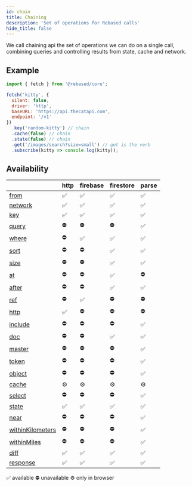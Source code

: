 ```yaml
---
id: chain
title: Chaining
description: 'Set of operations for Rebased calls'
hide_title: false
---
```


We call chaining api the set of operations we can do on a single call, combining queries and controlling results from state, cache and network.

## Example

```js
import { fetch } from '@rebased/core';

fetch('kitty', {
  silent: false,
  driver: 'http',
  baseURL: 'https://api.thecatapi.com',
  endpoint: '/v1'
})
  .key('random-kitty') // chain
  .cache(false) // chain
  .state(false) // chain
  .get('/images/search?size=small') // get is the verb
  .subscribe(kitty => console.log(kitty));
```
























## Availability
|                                          | http | firebase | firestore | parse |
| ---------------------------------------- | ---- | -------- | --------- | ----- |
| <a href="/core/api">from</a>             | ✅    | ✅        | ✅         | ✅     |
| <a href="/core/api">network</a>          | ✅    | ✅        | ✅         | ✅     |
| <a href="/core/api">key</a>              | ✅    | ✅        | ✅         | ✅     |
| <a href="/core/api">query</a>            | ⛔️   | ⛔️       | ⛔️        | ✅     |
| <a href="/core/api">where</a>            | ⛔️   | ✅        | ✅         | ✅     |
| <a href="/core/api">sort</a>             | ⛔️   | ⛔️       | ✅         | ✅     |
| <a href="/core/api">size</a>             | ⛔️   | ⛔️       | ✅         | ✅     |
| <a href="/core/api">at</a>               | ⛔️   | ⛔️       | ✅         | ⛔️    |
| <a href="/core/api">after</a>            | ⛔️   | ⛔️       | ✅         | ✅     |
| <a href="/core/api">ref</a>              | ⛔️   | ✅        | ⛔️        | ⛔️    |
| <a href="/core/api">http</a>             | ✅    | ⛔️       | ⛔️        | ⛔️    |
| <a href="/core/api">include</a>          | ⛔️   | ⛔️       | ⛔️        | ✅     |
| <a href="/core/api">doc</a>              | ⛔️   | ⛔️       | ✅         | ✅     |
| <a href="/core/api">master</a>           | ⛔️   | ⛔️       | ⛔️        | ✅     |
| <a href="/core/api">token</a>            | ⛔️   | ⛔️       | ⛔️        | ✅     |
| <a href="/core/api">object</a>           | ⛔️   | ⛔️       | ⛔️        | ✅     |
| <a href="/core/api">cache</a>            | ⚙    | ⚙        | ⚙         | ⚙     |
| <a href="/core/api">select</a>           | ⛔️   | ⛔️       | ⛔️        | ✅     |
| <a href="/core/api">state</a>            | ✅    | ✅        | ✅         | ✅     |
| <a href="/core/api">near</a>             | ⛔️   | ⛔️       | ⛔️        | ✅     |
| <a href="/core/api">withinKilometers</a> | ⛔️   | ⛔️       | ⛔️        | ✅     |
| <a href="/core/api">withinMiles</a>      | ⛔️   | ⛔️       | ⛔️        | ✅     |
| <a href="/core/api">diff</a>             | ✅    | ✅        | ✅         | ✅     |
| <a href="/core/api">response</a>         | ✅    | ✅        | ✅         | ✅     |


✅ available ⛔️ unavailable ⚙ only in browser